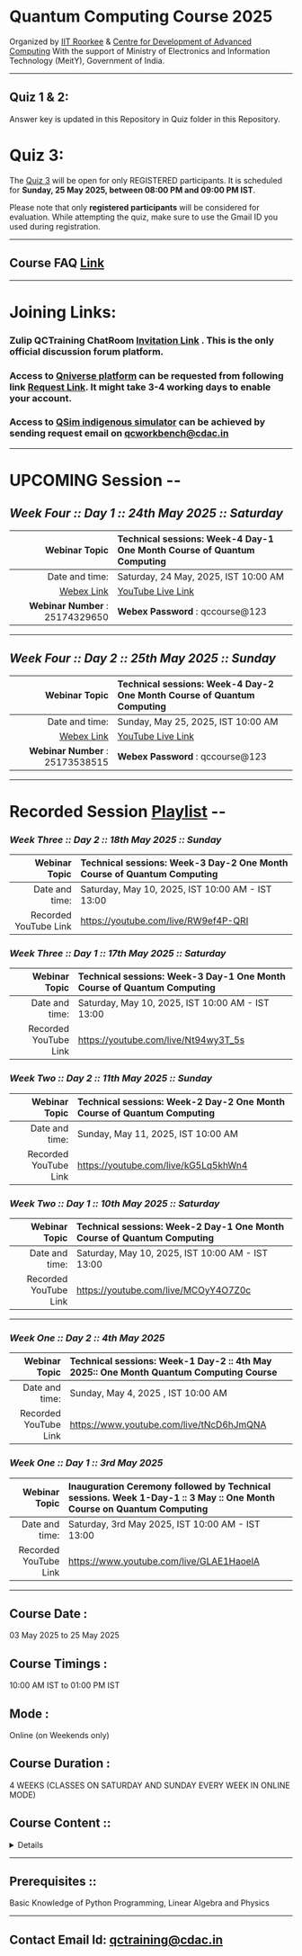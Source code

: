 
# Quantum Computing Course 2025

Organized by [IIT Roorkee](https://www.iitr.ac.in/) & [Centre for Development of Advanced Computing](https://www.cdac.in/) With the support of Ministry of Electronics and Information Technology (MeitY), Government of India.

------------------------------------------------------------

## Quiz 1 & 2: 
Answer key is updated in this Repository in Quiz folder in this Repository.
# Quiz 3:
The [Quiz 3](https://forms.gle/TnY5353udq24rB9M6) will be open for only REGISTERED participants. It is scheduled for **Sunday, 25 May 2025, between 08:00 PM and 09:00 PM IST**.

Please note that only **registered participants** will be considered for evaluation. While attempting the quiz, make sure to use the Gmail ID you used during registration.

------------------------------------------------------------
## Course FAQ [Link](http://bit.ly/4lZrLqA)
--------------------------------------------------------------
# Joining Links:

### Zulip QCTraining ChatRoom [Invitation Link](https://qc-training-cdac.zulipchat.com/join/kknhjrqfdsrephnvyeoew4jt/) . This is the only official discussion forum platform.
### Access to [Qniverse platform](https://qniverse.in/) can be requested from following link [Request Link](https://qniverse.in/getting-access-qniverse/). It might take 3-4 working days to enable your account.
### Access to [QSim indigenous simulator](https://qctoolkit.in/qsim-get-access/)  can be achieved by sending request email on qcworkbench@cdac.in
-----------------------------------------------------
# UPCOMING Session --
## *Week Four :: Day 1 :: 24th May 2025 :: Saturday*

| Webinar Topic   | Technical sessions: Week-4 Day-1 One Month Course of Quantum Computing|
| -------------: | :------------- |
| Date and time: | Saturday, 24 May, 2025, IST 10:00 AM  |
| [Webex Link](https://quantumacc.webex.com/quantumacc/j.php?MTID=m6cd1acb889f4a1dcba29ea37e653705c)| [YouTube Live Link](https://youtube.com/live/6GQySESfbFY)
| **Webinar Number** :  25174329650 | **Webex Password** :  qccourse@123 |

------------------------------------------------------------------------------------------------

## *Week Four :: Day 2 :: 25th May 2025 :: Sunday*

| Webinar Topic   | Technical sessions: Week-4 Day-2 One Month Course of Quantum Computing|
| -------------: | :------------- |
| Date and time: | Sunday, May 25, 2025, IST 10:00 AM  |
| [Webex Link](https://quantumacc.webex.com/quantumacc/j.php?MTID=m7bd3b4291543f5da9bd18eeb82785d7c )| [YouTube Live Link](https://youtube.com/live/f4J0hw30SuE)
| **Webinar Number** :  25173538515 | **Webex Password** :  qccourse@123|

------------------------------------------------------------------------------------------------
# Recorded Session [Playlist](https://www.youtube.com/playlist?list=PLt_nrfusQeEc-5tBqiQkmt70Aeu_zNiNT) --

### *Week Three :: Day 2 :: 18th May 2025 :: Sunday*

| Webinar Topic   | Technical sessions: Week-3 Day-2 One Month Course of Quantum Computing|
| -------------: | :------------- |
| Date and time: | Saturday, May 10, 2025, IST 10:00 AM - IST 13:00   |
| Recorded YouTube Link  |https://youtube.com/live/RW9ef4P-QRI|

### *Week Three :: Day 1 :: 17th May 2025 :: Saturday*

| Webinar Topic   | Technical sessions: Week-3 Day-1 One Month Course of Quantum Computing|
| -------------: | :------------- |
| Date and time: | Saturday, May 10, 2025, IST 10:00 AM - IST 13:00   |
| Recorded YouTube Link  |https://youtube.com/live/Nt94wy3T_5s |




### *Week Two :: Day 2 :: 11th May 2025 :: Sunday*

| Webinar Topic   | Technical sessions: Week-2 Day-2 One Month Course of Quantum Computing|
| -------------: | :------------- |
| Date and time: | Sunday, May 11, 2025, IST 10:00 AM  |
| Recorded YouTube Link  |https://youtube.com/live/kG5Lq5khWn4 |

### *Week Two :: Day 1 :: 10th May 2025 :: Saturday* 

| Webinar Topic   | Technical sessions: Week-2 Day-1 One Month Course of Quantum Computing|
| -------------: | :------------- |
| Date and time: | Saturday, May 10, 2025, IST 10:00 AM - IST 13:00   |
| Recorded YouTube Link  |https://youtube.com/live/MCOyY4O7Z0c |



------------------------------------------------------------------------------------------------
### *Week One :: Day 2 :: 4th May 2025* 

| Webinar Topic   | Technical sessions: Week-1 Day-2 :: 4th May 2025:: One Month Quantum Computing Course |
| -------------: | :------------- |
| Date and time: | Sunday, May 4, 2025 , IST 10:00 AM |
| Recorded YouTube Link  |https://www.youtube.com/live/tNcD6hJmQNA    |


### *Week One :: Day 1 :: 3rd May 2025* 
 
| Webinar Topic   | Inauguration Ceremony followed by Technical sessions. Week 1-Day-1 :: 3 May :: One Month Course on Quantum Computing|
| -------------: | :------------- |
| Date and time: | Saturday, 3rd May 2025, IST 10:00 AM - IST 13:00 |
|Recorded YouTube Link  |https://www.youtube.com/live/GLAE1HaoelA  |



__________________________________________
## Course Date : 
03 May 2025 to 25 May 2025

## Course Timings : 
10:00 AM IST to 01:00 PM IST

## Mode : 
Online (on Weekends only)

## Course Duration :
4 WEEKS (CLASSES ON SATURDAY AND SUNDAY EVERY WEEK IN ONLINE MODE)

## Course Content ::

<Details>
  
#### Week 1 :: Introduction & Basic operations:
• Intro to qubits, Single qubit states, vector spaces and bases. 

• Basics instructions on using Quantum Simulators with examples.

• Quantum gates (single qubit), Multi qubit states, Entanglement and Teleportation.

• Quantum Simulators examples on Teleportation and Superdense coding.

#### Week 2 :: Multi qubit transformations & Boolean Functions:

• Multi qubit computational basis, Multi qubit gates/measurements, Universal quantum gates and approximation of quantum gates.

• Quantum Simulators examples for topics covered.

• Quantum versions of classical operations, reversible classical gates, Boolean function oracles (construction and complexity).

• Quantum Simulators examples for topics covered.


#### Week 3 :: Basic quantum algorithms:
• Deutsch and Deutsch algorithm (with a few comments on the quantum advantage)

• Quantum Simulators demonstration of the algorithm.

• Simon’s algorithm (with a few comments on hybrid quantum algorithms) 

• Quantum Simulators demonstration of the algorithm.


#### Week 4 :: Advanced quantum algorithms & QML:

• Grover’s search algorithm, Harrow–Hassidim–Lloyd (HHL) algorithm, VQE algorithm etc.

• Introduction to QSim

• Quantum Machine Learning

</Details>

---------------------------

## Prerequisites ::
Basic Knowledge of Python Programming, Linear Algebra and Physics

---------------------------

## Contact Email Id: qctraining@cdac.in
